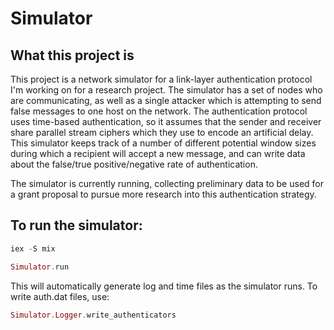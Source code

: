 # Simulator

## What this project is

This project is a network simulator for a link-layer authentication protocol I'm working on for a research project. The simulator has a set of nodes who are communicating, as well as a single attacker which is attempting to send false messages to one host on the network. The authentication protocol uses time-based authentication, so it assumes that the sender and receiver share parallel stream ciphers which they use to encode an artificial delay. This simulator keeps track of a number of different potential window sizes during which a recipient will accept a new message, and can write data about the false/true positive/negative rate of authentication.

The simulator is currently running, collecting preliminary data to be used for a grant proposal to pursue more research into this authentication strategy.

## To run the simulator:
```elixir
iex -S mix

Simulator.run
```

This will automatically generate log and time files as the simulator runs. To write auth.dat files, use:

```elixir
Simulator.Logger.write_authenticators
```
